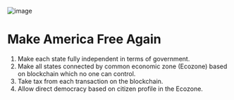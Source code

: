 ![image](https://github.com/mavka-ukr/fs2040/assets/21020331/fde2f077-056d-4a0b-9813-9feb98fa7623)

# Make America Free Again

1. Make each state fully independent in terms of government.
2. Make all states connected by common economic zone (Ecozone) based on blockchain which no one can control.
3. Take tax from each transaction on the blockchain.
4. Allow direct democracy based on citizen profile in the Ecozone.
